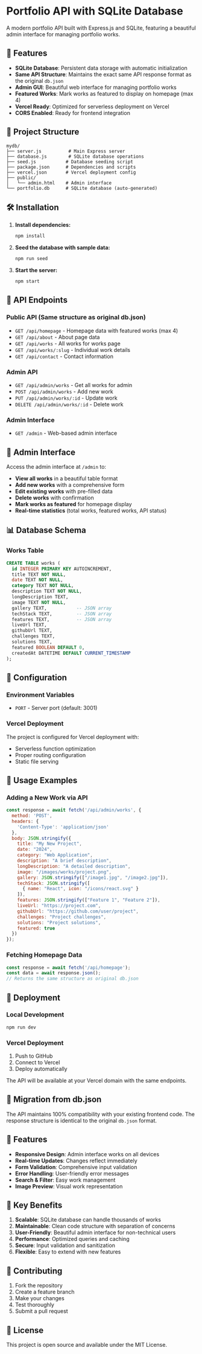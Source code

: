 # Portfolio API with SQLite Database

A modern portfolio API built with Express.js and SQLite, featuring a beautiful admin interface for managing portfolio works.

## 🚀 Features

- **SQLite Database**: Persistent data storage with automatic initialization
- **Same API Structure**: Maintains the exact same API response format as the original `db.json`
- **Admin GUI**: Beautiful web interface for managing portfolio works
- **Featured Works**: Mark works as featured to display on homepage (max 4)
- **Vercel Ready**: Optimized for serverless deployment on Vercel
- **CORS Enabled**: Ready for frontend integration

## 📁 Project Structure

```
mydb/
├── server.js          # Main Express server
├── database.js        # SQLite database operations
├── seed.js           # Database seeding script
├── package.json      # Dependencies and scripts
├── vercel.json       # Vercel deployment config
├── public/
│   └── admin.html    # Admin interface
└── portfolio.db      # SQLite database (auto-generated)
```

## 🛠️ Installation

1. **Install dependencies:**
   ```bash
   npm install
   ```

2. **Seed the database with sample data:**
   ```bash
   npm run seed
   ```

3. **Start the server:**
   ```bash
   npm start
   ```

## 📡 API Endpoints

### Public API (Same structure as original db.json)

- `GET /api/homepage` - Homepage data with featured works (max 4)
- `GET /api/about` - About page data
- `GET /api/works` - All works for works page
- `GET /api/works/:slug` - Individual work details
- `GET /api/contact` - Contact information

### Admin API

- `GET /api/admin/works` - Get all works for admin
- `POST /api/admin/works` - Add new work
- `PUT /api/admin/works/:id` - Update work
- `DELETE /api/admin/works/:id` - Delete work

### Admin Interface

- `GET /admin` - Web-based admin interface

## 🎨 Admin Interface

Access the admin interface at `/admin` to:

- **View all works** in a beautiful table format
- **Add new works** with a comprehensive form
- **Edit existing works** with pre-filled data
- **Delete works** with confirmation
- **Mark works as featured** for homepage display
- **Real-time statistics** (total works, featured works, API status)

## 📊 Database Schema

### Works Table
```sql
CREATE TABLE works (
  id INTEGER PRIMARY KEY AUTOINCREMENT,
  title TEXT NOT NULL,
  date TEXT NOT NULL,
  category TEXT NOT NULL,
  description TEXT NOT NULL,
  longDescription TEXT,
  image TEXT NOT NULL,
  gallery TEXT,           -- JSON array
  techStack TEXT,         -- JSON array
  features TEXT,          -- JSON array
  liveUrl TEXT,
  githubUrl TEXT,
  challenges TEXT,
  solutions TEXT,
  featured BOOLEAN DEFAULT 0,
  createdAt DATETIME DEFAULT CURRENT_TIMESTAMP
);
```

## 🔧 Configuration

### Environment Variables
- `PORT` - Server port (default: 3001)

### Vercel Deployment
The project is configured for Vercel deployment with:
- Serverless function optimization
- Proper routing configuration
- Static file serving

## 📝 Usage Examples

### Adding a New Work via API
```javascript
const response = await fetch('/api/admin/works', {
  method: 'POST',
  headers: {
    'Content-Type': 'application/json'
  },
  body: JSON.stringify({
    title: "My New Project",
    date: "2024",
    category: "Web Application",
    description: "A brief description",
    longDescription: "A detailed description",
    image: "/images/works/project.png",
    gallery: JSON.stringify(["/image1.jpg", "/image2.jpg"]),
    techStack: JSON.stringify([
      { name: "React", icon: "/icons/react.svg" }
    ]),
    features: JSON.stringify(["Feature 1", "Feature 2"]),
    liveUrl: "https://project.com",
    githubUrl: "https://github.com/user/project",
    challenges: "Project challenges",
    solutions: "Project solutions",
    featured: true
  })
});
```

### Fetching Homepage Data
```javascript
const response = await fetch('/api/homepage');
const data = await response.json();
// Returns the same structure as original db.json
```

## 🚀 Deployment

### Local Development
```bash
npm run dev
```

### Vercel Deployment
1. Push to GitHub
2. Connect to Vercel
3. Deploy automatically

The API will be available at your Vercel domain with the same endpoints.

## 🔄 Migration from db.json

The API maintains 100% compatibility with your existing frontend code. The response structure is identical to the original `db.json` format.

## 📱 Features

- **Responsive Design**: Admin interface works on all devices
- **Real-time Updates**: Changes reflect immediately
- **Form Validation**: Comprehensive input validation
- **Error Handling**: User-friendly error messages
- **Search & Filter**: Easy work management
- **Image Preview**: Visual work representation

## 🎯 Key Benefits

1. **Scalable**: SQLite database can handle thousands of works
2. **Maintainable**: Clean code structure with separation of concerns
3. **User-Friendly**: Beautiful admin interface for non-technical users
4. **Performance**: Optimized queries and caching
5. **Secure**: Input validation and sanitization
6. **Flexible**: Easy to extend with new features

## 🤝 Contributing

1. Fork the repository
2. Create a feature branch
3. Make your changes
4. Test thoroughly
5. Submit a pull request

## 📄 License

This project is open source and available under the MIT License.
